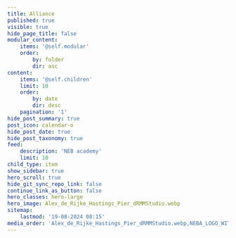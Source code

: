 ```yaml
---
title: Alliance
published: true
visible: true
hide_page_title: false
modular_content:
    items: '@self.modular'
    order:
        by: folder
        dir: asc
content:
    items: '@self.children'
    limit: 10
    order:
        by: date
        dir: desc
    pagination: '1'
hide_post_summary: true
post_icon: calendar-o
hide_post_date: true
hide_post_taxonomy: true
feed:
    description: 'NEB academy'
    limit: 10
child_type: item
show_sidebar: true
hero_scroll: true
hide_git_sync_repo_link: false
continue_link_as_button: false
hero_classes: hero-large
hero_image: Alex_de_Rijke_Hastings_Pier_dRMMStudio.webp
sitemap:
    lastmod: '19-08-2024 08:15'
media_order: 'Alex_de_Rijke_Hastings_Pier_dRMMStudio.webp,NEBA_LOGO_WIT_outline.webp'
---
```


